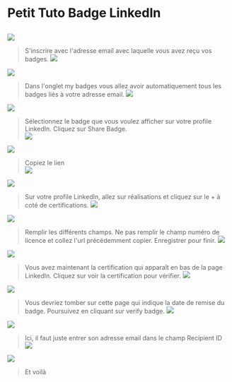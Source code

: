 # Petit Tuto Badge LinkedIn

##

![](1.PNG)

> S'inscrire avec l'adresse email avec laquelle vous avez reçu vos badges. 
![](whitespace.jpg)  

  
![](4.PNG)  

> Dans l'onglet my badges vous allez avoir automatiquement tous les badges liés à votre adresse email. 
![](whitespace.jpg)  
  
![](3.PNG)  

> Sélectionnez le badge que vous voulez afficher sur votre profile LinkedIn. Cliquez sur Share Badge.  
![](whitespace.jpg)  
  
![](5.PNG)  

> Copiez le lien  
![](whitespace.jpg)  
  
![](6.PNG)  

> Sur votre profile LinkedIn, allez sur réalisations et cliquez sur le + à coté de certifications.
![](whitespace.jpg)  
  
![](7.PNG)  

> Remplir les différents champs. Ne pas remplir le champ numéro de licence et collez l'url précédemment copier. Enregistrer pour finir. 
![](whitespace.jpg)  
  
![](8.PNG)  

> Vous avez maintenant la certification qui apparaît en bas de la page LinkedIn. Cliquez sur voir la certification pour vérifier.
![](whitespace.jpg)  
  
![](9.PNG)  

> Vous devriez tomber sur cette page qui indique la date de remise du badge. Poursuivez en cliquant sur verify badge.
![](whitespace.jpg)  
  
![](10.PNG)  

> Ici, il faut juste entrer son adresse email dans le champ Recipient ID  
![](whitespace.jpg)  
  
![](11.PNG)  

> Et voilà  
